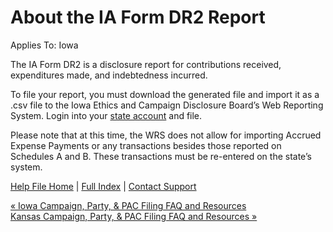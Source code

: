  About the IA Form DR2 Report
==========

Applies To: Iowa

The IA Form DR2 is a disclosure report for contributions received, expenditures made, and indebtedness incurred. 

To file your report, you must download the generated file and import it as a .csv file to the Iowa Ethics and Campaign Disclosure Board’s Web Reporting System. Login into your [state account](https://webapp.iecdb.iowa.gov/Default.aspx) and file.

Please note that at this time, the WRS does not allow for importing Accrued Expense Payments or any transactions besides those reported on Schedules A and B. These transactions must be re-entered on the state’s system.

[Help File Home](/help/) | [Full Index](/Help-File-Directory/) | [Contact Support](mailto:support@ISPolitical.com)

[« Iowa Campaign, Party, & PAC Filing FAQ and Resources](/Iowa-Campaign-Party-PAC-Filing-FAQ-and-Resources)  
[Kansas Campaign, Party, & PAC Filing FAQ and Resources »](/Kansas-Campaign-Party-PAC-Filing-FAQ-and-Resources)